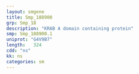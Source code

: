 ```yaml
---
layout: smgene
title: Smp_188900
grp: Smp_18
description: "KRAB A domain containing protein"
smp: Smp_188900.1
uniprot: "G4V9B7"
length:   324
cdd: "ns"
kk: ns
categories: sm
---
```

